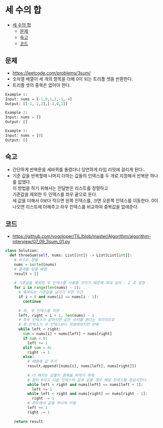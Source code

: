 # 세 수의 합  
<!-- TOC -->

- [세 수의 합](#%EC%84%B8-%EC%88%98%EC%9D%98-%ED%95%A9)
  - [문제](#%EB%AC%B8%EC%A0%9C)
  - [숙고](#%EC%88%99%EA%B3%A0)
  - [코드](#%EC%BD%94%EB%93%9C)

<!-- /TOC -->

## 문제
- https://leetcode.com/problems/3sum/  
- 숫자열 배열이 세 개의 항목을 더해 0이 되는 트리플 셋을 반환한다.
- 트리플 셋의 중복은 없어야 한다.
``` python
Example 1:  
Input: nums = [-1,0,1,2,-1,-4]  
Output: [[-1,-1,2],[-1,0,1]]  

Example 2:  
Input: nums = []  
Output: []  

Example 3:  
Input: nums = [0]
Output: []
```

## 숙고
- 간단하게 반복문을 세바퀴를 돌렸더니 당연하게 타임 리밋에 걸리게 된다..
- 기준 값을 반복할때 나머지 더하는 값들의 인덱스를 두 개로 지정해서 반복문 하나를 없앴다.  
  이 방법을 하기 위해서는 전달받은 리스트를 정렬하고  
  기준값을 제외한 두 인덱스를 좌우 끝으로 둔다.  
  세 값을 더해서 0보다 작으면 왼쪽 인덱스를, 크면 오른쪽 인덱스를 이동한다.
  0이 나오면 리스트에 더해주고 좌우 인덱스를 비교하여 중복값을 없애준다.

## 코드
- https://github.com/yogoloper/TIL/blob/master/Algorithm/algorithm-interview/07_09_3sum_01.py
``` python
class Solution:
  def threeSum(self, nums: List[int]) -> List[List[int]]:
    # 리스트 정렬
    nums = sorted(nums)
    # 결과를 담을 배열
    result = []
    
    # 기준값을 제외한 두 인덱스를 사용할 것이기 때문에 최대 길이 - 2 로 설정
    for i in range(len(nums) - 2):
      # 중복되는 기준값을 넘기기 위한 조건
      if i > 0 and nums[i] == nums[i - 1]:
        continue
      
      # 좌, 우 인덱스를 지정
      left, right = i + 1, len(nums) - 1
      # 좌우 인덱스가 같아지면 같은 숫자를 본다는 의미이므로
      # 좌 인덱스가 우 인덱스보다 작을때까지만 반복
      while left < right:
        sum = nums[i] + nums[left] + nums[right]
        if sum < 0:
          left += 1
        elif sum > 0:
          right -= 1
        else:
          # 배열에 값 추가
          result.append([nums[i], nums[left], nums[right]])
          
          # 더 해지는 값들의 중복을 피하기 위해
          # 합이 0이고 다음 인덱스의 값과 같을 경우 해당 인덱스를 증감시킨다.
          while left < right and nums[left] == nums[left + 1]:
            left += 1
          while left < right and nums[right] == nums[right - 1]:
            right -= 1
          # 좌우에서 값을 하나씩 이동  
          left += 1
          right -= 1
    
    return result
```
